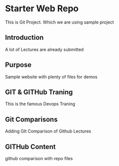 # Starter Web Repo

This is Git Project. Which we are using sample project

## Introduction 
A lot of Lectures are already submitted

## Purpose

Sample website with plenty of files for demos

## GIT & GITHub Traning 
This is the famous Devops Traning

## Git Comparisons 
Adding GIt Comparison of Github Lectures

## GITHub Content	
github comparison with repo files




